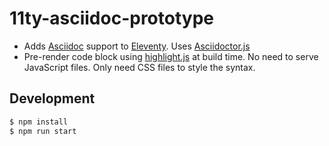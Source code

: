 # 11ty-asciidoc-prototype

* Adds [Asciidoc](https://asciidoctor.org/docs/what-is-asciidoc/) support to [Eleventy](http://11ty.dev). Uses [Asciidoctor.js](https://github.com/asciidoctor/asciidoctor.js) 
* Pre-render code block using [highlight.js](https://highlightjs.org) at build time. No need to serve JavaScript files. Only need CSS files to style the syntax.

## Development

```sh
$ npm install
$ npm run start
```
